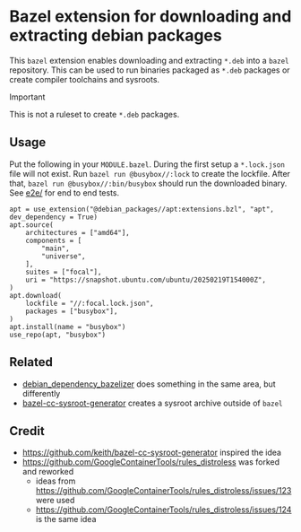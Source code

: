 # Bazel extension for downloading and extracting debian packages

This `bazel` extension enables downloading and extracting `*.deb` into a `bazel`
repository. This can be used to run binaries packaged as `*.deb` packages or
create compiler toolchains and sysroots.

> [!IMPORTANT]
> This is not a ruleset to create `*.deb` packages.

## Usage

Put the following in your `MODULE.bazel`. During the first setup a `*.lock.json`
file will not exist. Run `bazel run @busybox//:lock` to create the lockfile.
After that, `bazel run @busybox//:bin/busybox` should run the downloaded binary.
See [e2e/](e2e/README.md) for end to end tests.

```
apt = use_extension("@debian_packages//apt:extensions.bzl", "apt", dev_dependency = True)
apt.source(
    architectures = ["amd64"],
    components = [
        "main",
        "universe",
    ],
    suites = ["focal"],
    uri = "https://snapshot.ubuntu.com/ubuntu/20250219T154000Z",
)
apt.download(
    lockfile = "//:focal.lock.json",
    packages = ["busybox"],
)
apt.install(name = "busybox")
use_repo(apt, "busybox")
```

## Related

- [debian_dependency_bazelizer](https://github.com/shabanzd/debian_dependency_bazelizer)
  does something in the same area, but differently
- [bazel-cc-sysroot-generator](https://github.com/keith/bazel-cc-sysroot-generator)
  creates a sysroot archive outside of `bazel`

## Credit

- https://github.com/keith/bazel-cc-sysroot-generator inspired the idea
- https://github.com/GoogleContainerTools/rules_distroless was forked and reworked
  - ideas from https://github.com/GoogleContainerTools/rules_distroless/issues/123 were used
  - https://github.com/GoogleContainerTools/rules_distroless/issues/124 is the same idea
